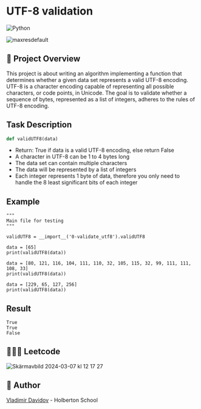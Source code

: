 # UTF-8 validation
![Python](https://img.shields.io/badge/Python-Algorithms-blue?style=for-the-badge&logo=python&logoColor=white)

![maxresdefault](https://github.com/v-dav/holbertonschool-interview/assets/115344057/55622d44-d823-436e-9a3e-601900629318)


## 🧐 Project Overview
This project is about writing an algorithm implementing a function that determines whether a given data set represents a valid UTF-8 encoding. UTF-8 is a character encoding capable of representing all possible characters, or code points, in Unicode. The goal is to validate whether a sequence of bytes, represented as a list of integers, adheres to the rules of UTF-8 encoding.

## Task Description



```python
def validUTF8(data)
```

- Return: True if data is a valid UTF-8 encoding, else return False
- A character in UTF-8 can be 1 to 4 bytes long
- The data set can contain multiple characters
- The data will be represented by a list of integers
- Each integer represents 1 byte of data, therefore you only need to handle the 8 least significant bits of each integer

## Example

```#!/usr/bin/python3
"""
Main file for testing
"""

validUTF8 = __import__('0-validate_utf8').validUTF8

data = [65]
print(validUTF8(data))

data = [80, 121, 116, 104, 111, 110, 32, 105, 115, 32, 99, 111, 111, 108, 33]
print(validUTF8(data))

data = [229, 65, 127, 256]
print(validUTF8(data))
```

## Result
```
True
True
False
```

## 🧑🏼‍💻 Leetcode
![Skärmavbild 2024-03-07 kl  12 17 27](https://github.com/v-dav/holbertonschool-interview/assets/115344057/037f071f-3942-4018-9634-50c1e9aeda60)


##  🙇 Author

[Vladimir Davidov](https://github.com/v-dav) - Holberton School

